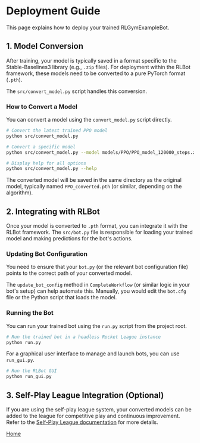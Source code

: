 # Deployment Guide

This page explains how to deploy your trained RLGymExampleBot.

## 1. Model Conversion

After training, your model is typically saved in a format specific to the Stable-Baselines3 library (e.g., `.zip` files). For deployment within the RLBot framework, these models need to be converted to a pure PyTorch format (`.pth`).

The `src/convert_model.py` script handles this conversion.

### How to Convert a Model

You can convert a model using the `convert_model.py` script directly.

```bash
# Convert the latest trained PPO model
python src/convert_model.py

# Convert a specific model
python src/convert_model.py --model models/PPO/PPO_model_120000_steps.zip --algorithm PPO

# Display help for all options
python src/convert_model.py --help
```

The converted model will be saved in the same directory as the original model, typically named `PPO_converted.pth` (or similar, depending on the algorithm).

## 2. Integrating with RLBot

Once your model is converted to `.pth` format, you can integrate it with the RLBot framework. The `src/bot.py` file is responsible for loading your trained model and making predictions for the bot's actions.

### Updating Bot Configuration

You need to ensure that your `bot.py` (or the relevant bot configuration file) points to the correct path of your converted model.

The `update_bot_config` method in `CompleteWorkflow` (or similar logic in your bot's setup) can help automate this. Manually, you would edit the `bot.cfg` file or the Python script that loads the model.

### Running the Bot

You can run your trained bot using the `run.py` script from the project root.

```bash
# Run the trained bot in a headless Rocket League instance
python run.py
```

For a graphical user interface to manage and launch bots, you can use `run_gui.py`.

```bash
# Run the RLBot GUI
python run_gui.py
```

## 3. Self-Play League Integration (Optional)

If you are using the self-play league system, your converted models can be added to the league for competitive play and continuous improvement. Refer to the [Self-Play League documentation](SELF_PLAY_LEAGUE.md) for more details.

[Home](Home.md)